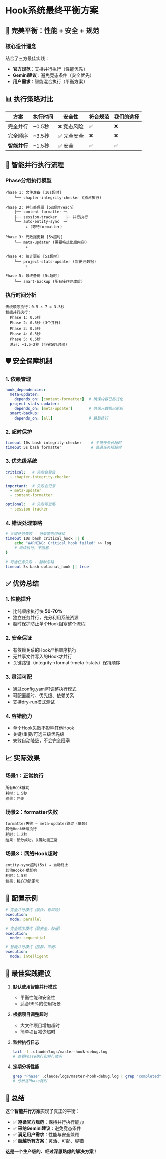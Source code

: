 # Hook系统最终平衡方案

## 🎯 完美平衡：性能 + 安全 + 规范

### 核心设计理念

结合了三方最佳实践：
- **官方规范**：支持并行执行（性能优先）
- **Gemini建议**：避免竞态条件（安全优先）
- **用户需求**：智能混合执行（平衡方案）

## 📊 执行策略对比

| 方案 | 执行时间 | 安全性 | 符合规范 | 我们的选择 |
|-----|---------|--------|----------|------------|
| 完全并行 | ~0.5秒 | ❌ 竞态风险 | ✅ | ❌ |
| 完全顺序 | ~3.5秒 | ✅ 完全安全 | ❌ | ❌ |
| **智能并行** | ~1.5秒 | ✅ 安全 | ✅ | ✅ |

## 🔄 智能并行执行流程

### Phase分组执行模型

```
Phase 1: 文件准备 [10s超时]
    └── chapter-integrity-checker (独占执行)

Phase 2: 并行处理组 [5s超时/each]
    ├── content-formatter ─┐
    ├── session-tracker    ├─ 并行执行
    └── auto-entity-sync  ─┘
         ↓ (等待formatter)

Phase 3: 元数据更新 [5s超时]
    └── meta-updater (需要格式化后内容)
         ↓

Phase 4: 统计更新 [5s超时]
    └── project-stats-updater (需要元数据)
         ↓

Phase 5: 最终备份 [5s超时]
    └── smart-backup (所有操作完成后)
```

### 执行时间分析

```
传统顺序执行：0.5 × 7 = 3.5秒
智能并行执行：
  Phase 1: 0.5秒
  Phase 2: 0.5秒 (3个并行)
  Phase 3: 0.5秒
  Phase 4: 0.5秒
  Phase 5: 0.5秒
  总计: ~1.5-2秒 (节省50%时间)
```

## 🛡️ 安全保障机制

### 1. 依赖管理
```yaml
hook_dependencies:
  meta-updater:
    depends_on: [content-formatter]  # 确保内容已格式化
  project-stats-updater:
    depends_on: [meta-updater]       # 确保元数据已更新
  smart-backup:
    depends_on: [all]                # 最后执行
```

### 2. 超时保护
```bash
timeout 10s bash integrity-checker    # 关键任务长超时
timeout 5s bash formatter             # 普通任务短超时
```

### 3. 优先级系统
```yaml
critical:   # 失败会警告
  - chapter-integrity-checker

important:  # 失败会记录
  - meta-updater
  - content-formatter

optional:   # 失败可忽略
  - session-tracker
```

### 4. 错误处理策略
```bash
# 关键任务失败 - 记录警告但继续
timeout 10s bash critical_hook || {
    echo "WARNING: Critical hook failed" >> log
    # 继续执行，不阻塞
}

# 可选任务失败 - 静默忽略
timeout 5s bash optional_hook || true
```

## ✅ 优势总结

### 1. **性能提升**
- 比纯顺序执行快 **50-70%**
- 独立任务并行，充分利用系统资源
- 超时保护防止单个Hook阻塞整个流程

### 2. **安全保证**
- 有依赖关系的Hook严格顺序执行
- 无共享文件写入的Hook才并行
- 关键路径（integrity→format→meta→stats）保持顺序

### 3. **灵活可配**
- 通过config.yaml可调整执行模式
- 可配置超时、优先级、依赖关系
- 支持dry-run模式测试

### 4. **容错能力**
- 单个Hook失败不影响其他Hook
- 关键/重要/可选三级优先级
- 失败自动降级，不会完全阻塞

## 📈 实际效果

### 场景1：正常执行
```
所有Hook成功
耗时：1.5秒
结果：完美
```

### 场景2：formatter失败
```
formatter失败 → meta-updater跳过（依赖）
其他Hook继续执行
耗时：1.2秒
结果：部分成功，关键功能正常
```

### 场景3：网络Hook超时
```
entity-sync超时(5s) → 自动终止
其他Hook不受影响
耗时：1.5秒
结果：核心功能正常
```

## 🔧 配置示例

```yaml
# 完全并行模式（最快，有风险）
execution:
  mode: parallel

# 完全顺序模式（最安全，较慢）
execution:
  mode: sequential

# 智能并行模式（推荐，平衡）
execution:
  mode: intelligent
```

## 🎯 最佳实践建议

1. **默认使用智能并行模式**
   - 平衡性能和安全性
   - 适合99%的使用场景

2. **根据项目调整超时**
   - 大文件项目增加超时
   - 简单项目减少超时

3. **监控执行日志**
   ```bash
   tail -f .claude/logs/master-hook-debug.log
   # 查看Phase执行和并行情况
   ```

4. **定期分析性能**
   ```bash
   grep "Phase" .claude/logs/master-hook-debug.log | grep "completed"
   # 分析各Phase耗时
   ```

## 📝 总结

这个**智能并行方案**实现了真正的平衡：

- ✅ **遵循官方规范**：保持并行执行能力
- ✅ **采纳Gemini建议**：避免竞态条件
- ✅ **满足用户需求**：性能与安全兼顾
- ✅ **超越所有方案**：灵活、可配、容错

**这是一个生产级的、经过深思熟虑的解决方案！**